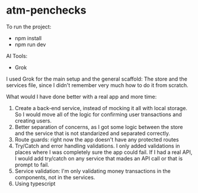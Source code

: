 # atm-penchecks
To run the project: 
- npm install
- npm run dev

AI Tools:
- Grok

I used Grok for the main setup and the general scaffold: The store and the services file, since I didn't remember very much how to do it from scratch.

What would I have done better with a real app and more time:

1. Create a back-end service, instead of mocking it all with local storage. So I would move all of the logic for confirming user transactions and creating users.
2. Better separation of concerns, as I got some logic between the store and the service that is not standarized and separated correctly.
3. Route guards: right now the app doesn't have any protected routes
4. Try/Catch and error handling validations. I only added validations in places where I was completely sure the app could fail. If I had a real API, I would add try/catch on any service that mades an API call or that is prompt to fail.
5. Service validation: I'm only validating money transactions in the components, not in the services.
6. Using typescript
